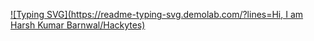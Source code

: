 [![Typing SVG](https://readme-typing-svg.demolab.com/?lines=Hi, I am Harsh Kumar Barnwal/Hackytes)](https://git.io/typing-svg)
